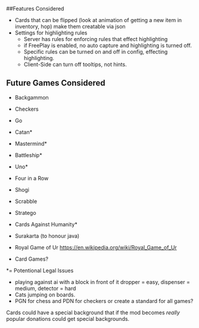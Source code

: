 ##Features Considered
- Cards that can be flipped (look at animation of getting a new item in inventory, hop)
  make them creatable via json
- Settings for highlighting rules
  - Server has rules for enforcing rules that effect highlighting 
  - if FreePlay is enabled, no auto capture and highlighting is turned off.
  - Specific rules can be turned on and off in config, effecting highlighting.
  - Client-Side can turn off tooltips, not hints.

## Future Games Considered
- Backgammon
- Checkers
- Go
- Catan*
- Mastermind*
- Battleship*
- Uno*
- Four in a Row
- Shogi
- Scrabble
- Stratego
- Cards Against Humanity*
- Surakarta (to honour java)
- Royal Game of Ur https://en.wikipedia.org/wiki/Royal_Game_of_Ur

- Card Games?

*= Potentional Legal Issues

- playing against ai with a block in front of it dropper = easy, dispenser =  medium, detector = hard
- Cats jumping on boards.
- PGN for chess and PDN for checkers or create a standard for all games?


Cards could have a special background that if the mod becomes _really_ popular donations could get special backgrounds.
